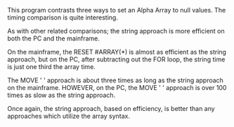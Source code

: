 This program contrasts three ways to set an Alpha Array to null values.
The timing comparison is quite interesting.
 
As with other related comparisons; the string approach is more efficient on both the PC and the mainframe.

On the mainframe, the RESET #ARRAY(\*) is almost as efficient as the string approach, but on the PC, after subtracting out the FOR loop, the string time is just one third the array time.

The MOVE ' ' approach is about three times as long as the string approach on the mainframe.
HOWEVER, on the PC, the MOVE ' ' approach is over 100 times as slow as the string approach.

Once again, the string approach, based on efficiency, is better than any approaches which utilize the array syntax.
